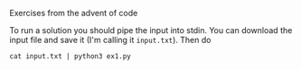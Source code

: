 
Exercises from the advent of code

To run a solution you should pipe the input into stdin. You can download the
input file and save it (I'm calling it `input.txt`). Then do

`cat input.txt | python3 ex1.py`
